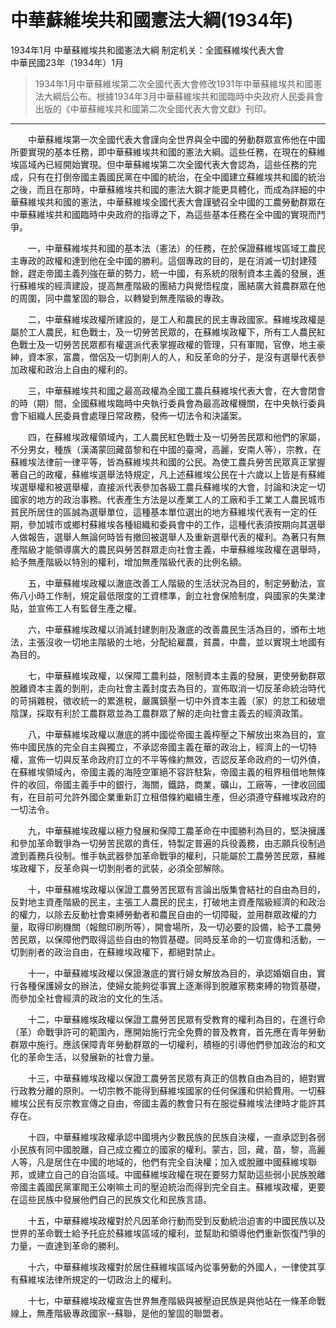 # 中華蘇維埃共和國憲法大綱(1934年)
1934年1月 中華蘇維埃共和國憲法大綱 制定机关：全國蘇維埃代表大會<br>
中華民國23年（1934年）1月
> 1934年1月中華蘇維埃第二次全國代表大會修改1931年中華蘇維埃共和國憲法大綱后公布。根據1934年3月中華蘇維埃共和國臨時中央政府人民委員會出版的《中華蘇維埃共和國第二次全國代表大會文獻》刊印。

---

　　中華蘇維埃第一次全國代表大會謹向全世界與全中國的勞動群眾宣佈他在中國所要實現的基本任務，即中華蘇維埃共和國的憲法大綱。這些任務，在現在的蘇維埃區域內已經開始實現。但中華蘇維埃第二次全國代表大會認為，這些任務的完成，只有在打倒帝國主義國民黨在中國的統治，在全中國建立蘇維埃共和國的統治之後，而且在那時，中華蘇維埃共和國的憲法大鋼才能更具體化，而成為詳細的中華蘇維埃共和國的憲法，中華蘇維埃全國代表大會謹號召全中國的工農勞動群眾在中華蘇維埃共和國臨時中央政府的指導之下，為這些基本任務在全中國的實現而鬥爭。

　　一，中華蘇維埃共和國的基本法（憲法）的任務，在於保證蘇維埃區域工農民主專政的政權和達到他在全中國的勝利。這個專政的目的，是在消滅一切封建殘餘，趕走帝國主義列強在華的勢力，統一中國，有系統的限制資本主義的發展，進行蘇維埃的經濟建設，提高無產階級的團結力與覺悟程度，團結廣大貧農群眾在他的周圍，同中農鞏固的聯合，以轉變到無產階級的專政。

　　二，中華蘇維埃政權所建設的，是工人和農民的民主專政國家。蘇維埃政權是屬於工人農民，紅色戰士，及一切勞苦民眾的，在蘇維埃政權下，所有工人農民紅色戰士及一切勞苦民眾都有權選派代表掌握政權的管理，只有軍閥，官僚，地主豪紳，資本家，富農，僧侶及一切剝削人的人，和反革命的分子，是沒有選舉代表參加政權和政治上自由的權利的。

　　三，中華蘇維埃共和國之最高政權為全國工農兵蘇維埃代表大會，在大會閉會的時（期）間，全國蘇維埃臨時中央執行委員會為最高政權機關，在中央執行委員會下組織人民委員會處理日常政務，發佈一切法令和決議案。

　　四，在蘇維埃政權領域內，工人農民紅色戰士及一切勞苦民眾和他們的家屬，不分男女，種族（漢滿蒙回藏苗黎和在中國的臺灣，高麗，安南人等），宗教，在蘇維埃法律前一律平等，皆為蘇維埃共和國的公民。為使工農兵勞苦民眾真正掌握著自己的政權，蘇維埃選舉法特規定，凡上述蘇維埃公民在十六歲以上皆是有蘇維埃選舉權和被選舉權，直接派代表參加各級工農兵蘇維埃的大會，討論和決定一切國家的地方的政治事務。代表產生方法是以產業工人的工廠和手工業工人農民城市貧民所居住的區誠為選舉單位，這種基本單位選出的地方蘇維埃代表有一定的任期，參加城市或鄉村蘇維埃各種組織和委員會中的工作，這種代表須按期向其選舉人做報告，選舉人無論何時皆有撤回被選舉人及重新選舉代表的權利。為著只有無產階級才能領導廣大的農民與勞苦群眾走向社會主義，中華蘇維埃政權在選舉時，給予無產階級以特別的權利，增加無產階級代表的比例名額。

　　五，中華蘇維埃政權以澈底改善工人階級的生活狀況為目的，制定勞動法，宣佈八小時工作制，規定最低限度的工資標準，創立社會保險制度，與國家的失業津貼，並宣佈工人有監督生產之權。

　　六，中華蘇維埃政權以消滅封建剝削及澈底的改善農民生活為目的，頒布土地法，主張沒收一切地主階級的土地，分配給雇農，貧農，中農，並以實現土地國有為目的。

　　七，中華蘇維埃政權，以保障工農利益，限制資本主義的發展，更使勞動群眾脫離資本主義的剝削，走向社會主義封度去為目的，宣佈取消一切反革命統治時代的苛捐雜稅，徵收統一的累進稅，嚴厲鎮壓一切中外資本主義（家）的怠工和破壞陰謀，採取有利於工農群眾並為工農群眾了解的走向社會主義去的經濟政策。

　　八，中華蘇維埃政權以澈底的將中國從帝國主義榨壓之下解放出來為目的，宣佈中國民族的完全自主與獨立，不承認帝國主義在華的政治上，經濟上的一切特權，宣佈一切與反革命政府訂立的不平等條約無效，否認反革命政府的一切外債，在蘇維埃領域內，帝國主義的海陸空軍絕不容許駐紮，帝國主義的租界租借地無條件的收回，帝國主義手中的銀行，海關，鐵路，商業，礦山，工廠等，一律收回國有，在目前可允許外國企業重新訂立租借條約繼續生產，但必須遵守蘇維埃政府的一切法令。

　　九，中華蘇維埃政權以極力發展和保障工農革命在中國勝利為目的，堅決擁護和參加革命戰爭為一切勞苦民眾的責任，特製定普遍的兵役義務，由志願兵役制過渡到義務兵役制。惟手執武器參加革命戰爭的權利，只能屬於工農勞苦民眾，蘇維埃政權下，反革命與一切剝削者的武裝，必須全部解除。

　　十，中華蘇維埃政權以保證工農勞苦民眾有言論出版集會結社的自由為目的，反對地主資產階級的民主，主張工人農民的民主，打破地主資產階級經濟的和政治的權力，以除去反動社會束縛勞動者和農民自由的一切障礙，並用群眾政權的力量，取得印刷機關（報館印刷所等），開會場所，及一切必要的設備，給予工農勞苦民眾，以保障他們取得這些自由的物質基礎。同時反革命的一切宣傳和活動，一切剝削者的政治自由，在蘇維埃政權下，都絕對禁止。

　　十一，中華蘇維埃政權以保證澈底的實行婦女解放為目的，承認婚姻自由，實行各種保護婦女的辦法，使婦女能夠從事實上逐漸得到脫離家務束縛的物質基礎，而參加全社會經濟的政治的文化的生活。

　　十二，中華蘇維埃政權以保證工農勞苦民眾有受教育的權利為目的，在進行命（革）命戰爭許可的範圍內，應開始施行完全免費的普及教育，首先應在青年勞動群眾中施行。應該保障青年勞動群眾的一切權利，積極的引導他們參加政治的和文化的革命生活，以發展新的社會力量。

　　十三，中華蘇維埃政權以保證工農勞苦民眾有真正的信教自由為目的，絕對實行政教分離的原則。一切宗教不能得到蘇維埃國家的任何保護和供給費用。一切蘇維埃公民有反宗教宣傳之自由，帝國主義的教會只有在服從蘇維埃法律時才能許其存在。

　　十四，中華蘇維埃政權承認中國境內少數民族的民族自決權，一直承認到各弱小民族有同中國脫離，自己成立獨立的國家的權利。蒙古，回，藏，苗，黎，高麗人等，凡是居住在中國的地域的，他們有完全自決權；加入或脫離中國蘇維埃聯邦，或建立自己的自治區域。中國蘇維埃政權在現在要努力幫助這些弱小民族脫離帝國主義國民黨軍閥王公喇嘛土司的壓迫統治而得到完全自主。蘇維埃政權，更要在這些民族中發展他們自己的民族文化和民族言語。

　　十五，中華蘇維埃政權對於凡因革命行動而受到反動統治迫害的中國民族以及世界的革命戰士給予托庇於蘇維埃區域的權利，並幫助和領導他們重新恢復鬥爭的力量，一直達到革命的勝利。

　　十六，中華蘇維埃政權對於居住蘇維埃區域內從事勞動的外國人，一律使其享有蘇維埃法律所規定的一切政治上的權利。

　　十七，中華蘇維埃政權宣告世界無產階級與被壓迫民族是與他站在一條革命戰線上，無產階級專政國家--蘇聯，是他的鞏固的聯盟者。

